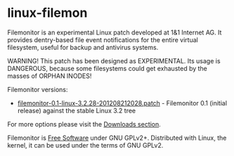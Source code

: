 linux-filemon
=============

Filemonitor is an experimental Linux patch developed at 1&1 Internet AG. It provides dentry-based file event notifications for the entire virtual filesystem, useful for backup and antivirus systems.

WARNING! This patch has been designed as EXPERIMENTAL. Its usage is DANGEROUS, because some filesystems could get exhausted by the masses of ORPHAN INODES!

Filemonitor versions:
* [filemonitor-0.1-linux-3.2.28-201208212028.patch](https://github.com/downloads/1and1/linux-filemon/filemonitor-0.1-linux-3.2.28-201208212028.patch) - Filemonitor 0.1 (initial release) against the stable Linux 3.2 tree

For more options please visit the [Downloads section](https://github.com/1and1/linux-filemon/downloads).

Filemonitor is [Free Software](http://www.gnu.org/philosophy/free-sw.en.html) under GNU GPLv2+. Distributed with Linux, the kernel, it can be used under the terms of GNU GPLv2.
